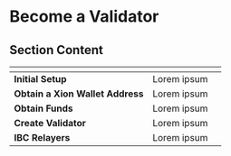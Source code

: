 # Become a Validator

## Section Content

<table data-view="cards"><thead><tr><th></th><th></th><th></th></tr></thead><tbody><tr><td><strong>Initial Setup</strong></td><td>Lorem ipsum</td><td></td></tr><tr><td><strong>Obtain a Xion Wallet Address</strong></td><td>Lorem ipsum</td><td></td></tr><tr><td><strong>Obtain Funds</strong></td><td>Lorem ipsum</td><td></td></tr><tr><td><strong>Create Validator</strong></td><td>Lorem ipsum</td><td></td></tr><tr><td><strong>IBC Relayers</strong></td><td>Lorem ipsum</td><td></td></tr></tbody></table>
